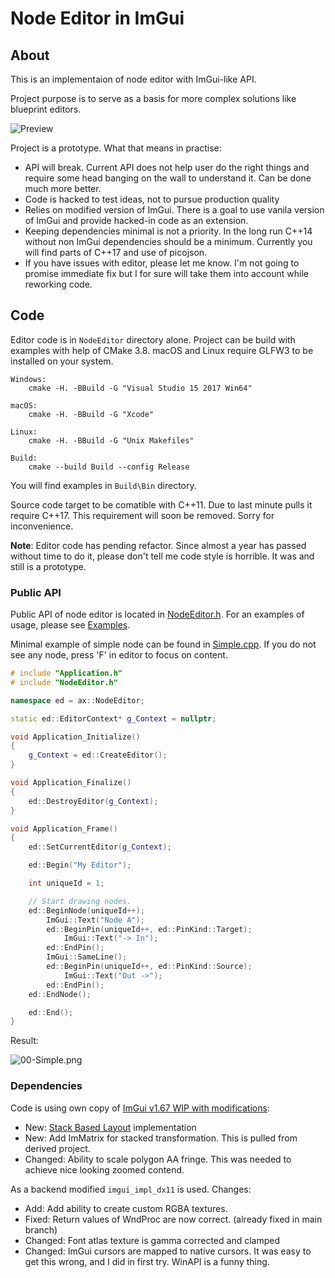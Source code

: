 # Node Editor in ImGui

## About

This is an implementaion of node editor with ImGui-like API.

Project purpose is to serve as a basis for more complex solutions like blueprint editors.

![Preview](Screenshots/node_editor_overview.gif)

Project is a prototype. What that means in practise:
 * API will break. Current API does not help user do the right things and require some head banging on the wall to understand it. Can be done much more better.
 * Code is hacked to test ideas, not to pursue production quality
 * Relies on modified version of ImGui. There is a goal to use vanila version of ImGui and provide hacked-in code as an extension.
 * Keeping dependencies minimal is not a priority. In the long run C++14 without non ImGui dependencies should be a minimum. Currently you will find parts of C++17 and use of picojson.
 * If you have issues with editor, please let me know. I'm not going to promise immediate fix but I for sure will take them into account while reworking code.


## Code

Editor code is in `NodeEditor` directory alone. Project can be build with examples with help of CMake 3.8. macOS and Linux require GLFW3 to be installed on your system.
```
Windows:
    cmake -H. -BBuild -G "Visual Studio 15 2017 Win64"

macOS:
    cmake -H. -BBuild -G "Xcode"

Linux:
    cmake -H. -BBuild -G "Unix Makefiles"

Build:
    cmake --build Build --config Release
```
You will find examples in `Build\Bin` directory.

Source code target to be comatible with C++11. Due to last minute pulls it require C++17. This requirement will soon be removed. Sorry for inconvenience.

**Note**: Editor code has pending refactor. Since almost a year has passed without time to do it, please don't tell me code style is horrible. It was and still is a prototype.

### Public API

Public API of node editor is located in [NodeEditor.h](NodeEditor/Include/NodeEditor.h). For an examples of usage, please see [Examples](Examples).

Minimal example of simple node can be found in [Simple.cpp](Examples/00-Simple/Simple.cpp).
If you do not see any node, press 'F' in editor to focus on content.
```cpp
# include "Application.h"
# include "NodeEditor.h"

namespace ed = ax::NodeEditor;

static ed::EditorContext* g_Context = nullptr;

void Application_Initialize()
{
    g_Context = ed::CreateEditor();
}

void Application_Finalize()
{
    ed::DestroyEditor(g_Context);
}

void Application_Frame()
{
    ed::SetCurrentEditor(g_Context);

    ed::Begin("My Editor");

    int uniqueId = 1;

    // Start drawing nodes.
    ed::BeginNode(uniqueId++);
        ImGui::Text("Node A");
        ed::BeginPin(uniqueId++, ed::PinKind::Target);
            ImGui::Text("-> In");
        ed::EndPin();
        ImGui::SameLine();
        ed::BeginPin(uniqueId++, ed::PinKind::Source);
            ImGui::Text("Out ->");
        ed::EndPin();
    ed::EndNode();

    ed::End();
}
```

Result:

![00-Simple.png](Screenshots/00-Simple.png)


### Dependencies

Code is using own copy of [ImGui v1.67 WIP with modifications](https://github.com/thedmd/imgui/tree/combined):
 * New: [Stack Based Layout](https://github.com/ocornut/imgui/pull/846) implementation
 * New: Add ImMatrix for stacked transformation. This is pulled from derived project.
 * Changed: Ability to scale polygon AA fringe. This was needed to achieve nice looking zoomed contend.

As a backend modified `imgui_impl_dx11` is used. Changes:
 * Add: Add ability to create custom RGBA textures.
 * Fixed: Return values of WndProc are now correct. (already fixed in main branch)
 * Changed: Font atlas texture is gamma corrected and clamped
 * Changed: ImGui cursors are mapped to native cursors. It was easy to get this wrong, and I did in first try. WinAPI is a funny thing.

